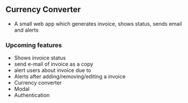 ## Currency Converter
- A small web app which generates invoice, shows status, sends email and alerts
### Upcoming features
- Shows invoice status
- send e-mail of invoice as a copy
- alert users about invoice due to
- Alerts after adding/removing/editing a invoice
- Currency converter
- Modal
- Authentication